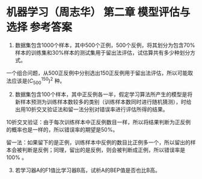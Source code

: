 # 机器学习（周志华） 第二章 模型评估与选择 参考答案

1. 数据集包含1000个样本，其中500个正例，500个反例，将其划分为包含70%样本的训练集和30%样本的测试集用于留出法评估，试估算共有多少种划分方式。

一个组合问题，从500正反例中分别选出150正反例用于留出法评估，所以可能取法应该是$(C_{500}^{150})^2$ 种。

2. 数据集包含100个样本，其中正反例各一半，假定学习算法所产生的模型是将新样本预测为训练样本数较多的类别（训练样本数同时进行随机猜测），时给出用10折交叉验证法和留一法分别对错误率进行评估所得的结果。

10折交叉验证：由于每次训练样本中正反例数目一样，所以将结果判断为正反例的概率也是一样的，所以错误率的期望是50%。

留一法：如果留下的是正例，训练样本中反例的数目比正例多一个，所以留出的样本会被判断是反例；同理，留出的是反例，则会被判断成正例，所以错误率是100% 。

3. 若学习器A的F1值比学习器B高，试析A的BEP值是否也比B高。

